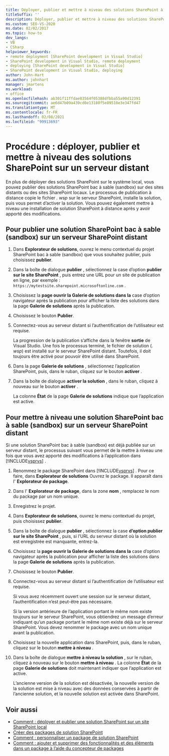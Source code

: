 ```yaml
---
title: Déployer, publier et mettre à niveau des solutions SharePoint à distance &
titleSuffix: ''
description: Déployer, publier et mettre à niveau des solutions SharePoint en bac à sable (sandbox) sur un site distant ou un site SharePoint local.
ms.custom: SEO-VS-2020
ms.date: 02/02/2017
ms.topic: how-to
dev_langs:
- VB
- CSharp
helpviewer_keywords:
- remote deployment [SharePoint development in Visual Studio]
- SharePoint development in Visual Studio, remote deployment
- deploying [SharePoint development in Visual Studio]
- SharePoint development in Visual Studio, deploying
author: John-Hart
ms.author: johnhart
manager: jmartens
ms.workload:
- office
ms.openlocfilehash: ab301f11ffdae03564f05388dfbba55a90d12391
ms.sourcegitcommit: ae6d47b09a439cd0e13180f5e89510e3e347fd47
ms.translationtype: MT
ms.contentlocale: fr-FR
ms.lasthandoff: 02/08/2021
ms.locfileid: "99913693"
---
```

# <a name="how-to-deploy-publish-and-upgrade-sharepoint-solutions-on-a-remote-server"></a>Procédure : déployer, publier et mettre à niveau des solutions SharePoint sur un serveur distant
  En plus de déployer des solutions SharePoint sur le système local, vous pouvez publier des solutions SharePoint bac à sable (sandbox) sur des sites distants ou des sites SharePoint locaux. Le processus de publication à distance copie le fichier *. wsp* sur le serveur SharePoint, installe la solution, puis vous permet d’activer la solution. Vous pouvez également mettre à niveau une installation de solution SharePoint à distance après y avoir apporté des modifications.

## <a name="to-publish-a-sandboxed-sharepoint-solution-to-a-remote-sharepoint-server"></a>Pour publier une solution SharePoint bac à sable (sandbox) sur un serveur SharePoint distant

1. Dans **Explorateur de solutions**, ouvrez le menu contextuel du projet SharePoint bac à sable (sandbox) que vous souhaitez publier, puis choisissez **publier**.

2. Dans la boîte de dialogue **publier** , sélectionnez la case d’option **publier sur le site SharePoint** , puis entrez une URL pour un site de publication en ligne, par exemple : `https://mytestsite.sharepoint.microsoftonline.com` .

3. Choisissez la **page ouvrir la Galerie de solutions dans la** case d’option navigateur après la publication pour afficher la liste des solutions dans la page **Galerie de solutions** après la publication.

4. Choisissez le bouton **Publier**.

5. Connectez-vous au serveur distant si l’authentification de l’utilisateur est requise.

     La progression de la publication s’affiche dans la fenêtre **sortie** de Visual Studio. Une fois le processus terminé, le fichier de solution (*. wsp*) est installé sur le serveur SharePoint distant. Toutefois, il doit toujours être activé pour pouvoir être utilisé dans SharePoint.

6. Dans la page **Galerie de solutions** , sélectionnez l’application SharePoint, puis, dans le ruban, cliquez sur le bouton **activer** .

7. Dans la boîte de dialogue **activer la solution** , dans le ruban, cliquez à nouveau sur le bouton **activer** .

     La colonne **État** de la page **Galerie de solutions** indique que l’application est active.

## <a name="to-upgrade-a-sandboxed-sharepoint-solution-on-a-remote-sharepoint-server"></a>Pour mettre à niveau une solution SharePoint bac à sable (sandbox) sur un serveur SharePoint distant
 Si une solution SharePoint bac à sable (sandbox) est déjà publiée sur un serveur distant, le processus suivant vous permet de la mettre à niveau une fois que vous avez apporté des modifications à l’application dans [!INCLUDE[vsprvs](../sharepoint/includes/vsprvs-md.md)] .

1. Renommez le package SharePoint dans [!INCLUDE[vsprvs](../sharepoint/includes/vsprvs-md.md)] . Pour ce faire, dans **Explorateur de solutions** Ouvrez le package. Il apparaît dans l' **Explorateur de package**.

2. Dans l' **Explorateur de package**, dans la zone **nom** , remplacez le nom du package par un nom unique.

3. Enregistrez le projet.

4. Dans **Explorateur de solutions**, ouvrez le menu contextuel du projet, puis choisissez **publier**.

5. Dans la boîte de dialogue **publier** , sélectionnez la case **d’option publier sur le site SharePoint** , puis, si l’URL du serveur distant où la solution est enregistrée est manquante, entrez-la.

6. Choisissez la **page ouvrir la Galerie de solutions dans la** case d’option navigateur après la publication pour afficher la liste des solutions dans la page **Galerie de solutions** après la publication.

7. Choisissez le bouton **Publier**.

8. Connectez-vous au serveur distant si l’authentification de l’utilisateur est requise.

     Si vous avez récemment ouvert une session sur le serveur distant, l’authentification n’est peut-être pas nécessaire.

     Si la version antérieure de l’application portant le même nom existe toujours sur le serveur SharePoint, vous obtiendrez un message d’erreur indiquant qu’un package portant le même nom existe déjà sur le serveur SharePoint. Vous devez renommer le package avec un nom unique avant la publication.

9. Choisissez la nouvelle application dans SharePoint, puis, dans le ruban, cliquez sur le bouton **mettre à niveau** .

10. Dans la boîte de dialogue **mettre à niveau la solution** , sur le ruban, cliquez à nouveau sur le bouton **mettre à niveau** . La colonne **État** de la page **Galerie de solutions** doit maintenant indiquer que l’application est active.

     L’ancienne version de la solution est désactivée, la nouvelle version de la solution est mise à niveau avec des données conservées à partir de l’ancienne solution, et la nouvelle solution est activée dans SharePoint.

## <a name="see-also"></a>Voir aussi
- [Comment : déployer et publier une solution SharePoint sur un site SharePoint local](../sharepoint/how-to-deploy-and-publish-a-sharepoint-solution-to-a-local-sharepoint-site.md)
- [Créer des packages de solution SharePoint](../sharepoint/creating-sharepoint-solution-packages.md)
- [Comment : personnaliser un package de solution SharePoint](../sharepoint/how-to-customize-a-sharepoint-solution-package.md)
- [Comment : ajouter et supprimer des fonctionnalités et des éléments dans un package à l’aide du concepteur de packages](../sharepoint/how-to-add-and-remove-features-and-items-to-a-package-by-using-the-package-designer.md)
